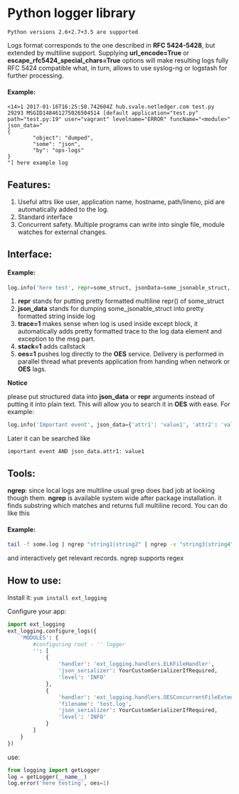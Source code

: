 # Python logger library

    Python versions 2.6+2.7+3.5 are supported
    
Logs format corresponds to the one described in **RFC 5424-5428**, but extended by multiline support. 
Supplying **url_encode=True** or **escape_rfc5424_special_chars=True** options will make resulting
logs fully RFC 5424 compatible what, in turn, allows to use syslog-ng or logstash for further processing.

#### Example:
    

```Text
<14>1 2017-01-16T16:25:50.742604Z hub.svale.netledger.com test.py 29293 MSGID148461275026504514 [default application="test.py" path="test.py:19" user="vagrant" levelname="ERROR" funcName="<module>" json_data="
{
        "object": "dumped",
        "some": "json",
        "by": "ops-logs"
}
"] here example log
```

## Features:

1. Useful attrs like user, application name, hostname, path/lineno, pid are automatically added to the log.
2. Standard interface
3. Concurrent safety. Multiple programs can write into single file, module watches for external changes.


## Interface:


#### Example:

```python
log.info('here test', repr=some_struct, jsonData=some_jsonable_struct, trace=1, stack=1, oes=1)
```

1. **repr** stands for putting pretty formatted multiline repr() of some_struct
2. **json_data** stands for dumping some_jsonable_struct into pretty formatted string inside log
3. **trace=1** makes sense when log is used inside except block, it automatically adds pretty formatted trace to the log data element and exception to the msg part.
4. **stack=1** adds callstack
5. **oes=1** pushes log directly to the **OES** service. Delivery is performed in parallel thread what prevents application from handing when network or **OES** lags.

    
    
**Notice**
        
please put structured data into **json_data** or **repr** arguments instead of putting it into plain text.
This will allow you to search it in **OES** with ease. For example:

```python
log.info('Important event', json_data={'attr1': 'value1', 'attr2': 'value2'})
```

Later it can be searched like

```Text
important event AND json_data.attr1: value1
```

## Tools:


**ngrep**: since local logs are multiline usual grep does bad job at looking though them. **ngrep** is available system wide after package installation. it finds substring which matches and returns full multiline record.
You can do like this

#### Example:

```bash
tail -f some.log | ngrep "string1|string2" | ngrep -v "string3|string4"
```

and interactively get relevant records. ngrep supports regex


## How to use:

Install it: `yum install ext_logging`

Configure your app:
        
```python
import ext_logging
ext_logging.configure_logs({
    'MODULES': {
        #configuring root - '' logger
        '': [
            {
                'handler': 'ext_logging.handlers.ELKFileHandler',
                'json_serializer': YourCustomSerializerIfRequired,
                'level': 'INFO'
            },
            {
                'handler': 'ext_logging.handlers.OESConcurrentFileExtendedSysLogHandler',
                'filename': 'test.log',
                'json_serializer': YourCustomSerializerIfRequired,
                'level': 'INFO'
            }
        ]
    }
})
```

use:

```python
from logging import getLogger
log = getLogger(__name__)
log.error('here testing', oes=1)
```

